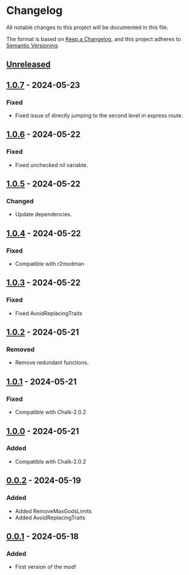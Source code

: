 # Changelog

All notable changes to this project will be documented in this file.

The format is based on [Keep a Changelog](https://keepachangelog.com/en/1.1.0/),
and this project adheres to [Semantic Versioning](https://semver.org/spec/v2.0.0.html).

## [Unreleased]

## [1.0.7] - 2024-05-23

### Fixed

- Fixed issue of directly jumping to the second level in express route.

## [1.0.6] - 2024-05-22

### Fixed

- Fixed unchecked nil variable.

## [1.0.5] - 2024-05-22

### Changed

- Update dependencies.

## [1.0.4] - 2024-05-22

### Fixed

- Compatible with r2modman

## [1.0.3] - 2024-05-22

### Fixed

- Fixed AvoidReplacingTraits

## [1.0.2] - 2024-05-21

### Removed

- Remove redundant functions.

## [1.0.1] - 2024-05-21

### Fixed

- Compatible with Chalk-2.0.2

## [1.0.0] - 2024-05-21

### Added

- Compatible with Chalk-2.0.2

## [0.0.2] - 2024-05-19

### Added

- Added RemoveMaxGodsLimits
- Added AvoidReplacingTraits

## [0.0.1] - 2024-05-18

### Added

- First version of the mod!

[unreleased]: https://github.com/abevol/MultiReward/compare/1.0.7...HEAD
[1.0.7]: https://github.com/abevol/MultiReward/compare/1.0.6...1.0.7
[1.0.6]: https://github.com/abevol/MultiReward/compare/1.0.5...1.0.6
[1.0.5]: https://github.com/abevol/MultiReward/compare/1.0.4...1.0.5
[1.0.4]: https://github.com/abevol/MultiReward/compare/1.0.3...1.0.4
[1.0.3]: https://github.com/abevol/MultiReward/compare/1.0.2...1.0.3
[1.0.2]: https://github.com/abevol/MultiReward/compare/1.0.1...1.0.2
[1.0.1]: https://github.com/abevol/MultiReward/compare/1.0.0...1.0.1
[1.0.0]: https://github.com/abevol/MultiReward/compare/1.0.0...1.0.0
[0.0.2]: https://github.com/abevol/MultiReward/compare/0.0.1...0.0.2
[0.0.1]: https://github.com/abevol/MultiReward/compare/0.0.1
